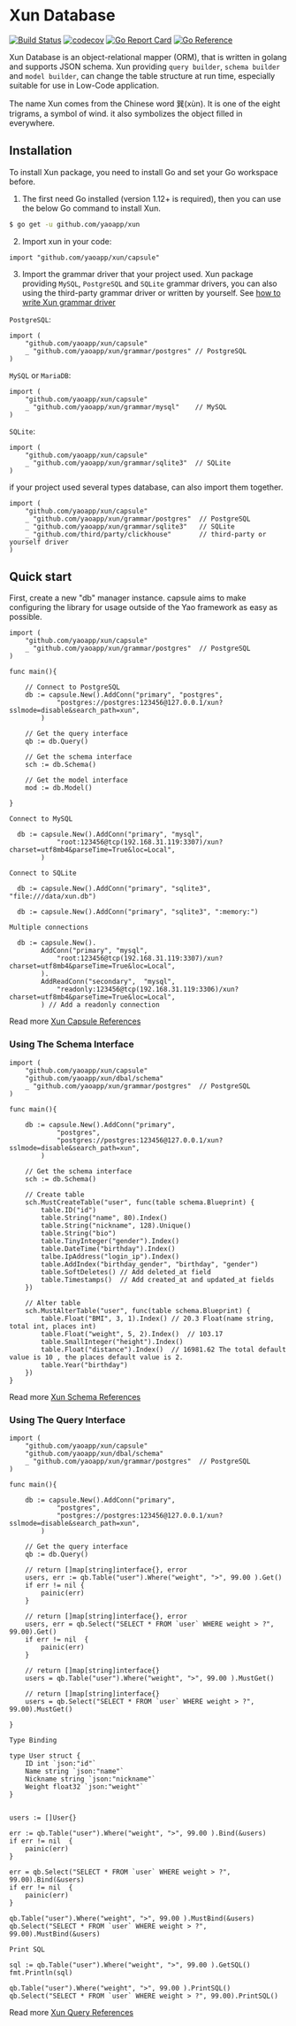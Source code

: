 # Xun Database

[![Build Status](https://travis-ci.com/YaoApp/xun.svg?branch=main)](https://travis-ci.com/YaoApp/xun)
[![codecov](https://codecov.io/gh/YaoApp/xun/branch/main/graph/badge.svg?token=R4FW9PXF01)](https://codecov.io/gh/YaoApp/xun)
[![Go Report Card](https://goreportcard.com/badge/github.com/YaoApp/xun)](https://goreportcard.com/report/github.com/YaoApp/xun)
[![Go Reference](https://pkg.go.dev/badge/github.com/yaoapp/xun.svg)](https://pkg.go.dev/github.com/yaoapp/xun)

Xun Database is an object-relational mapper (ORM), that is written in golang and supports JSON schema. Xun providing `query builder`, `schema builder` and `model builder`, can change the table structure at run time, especially suitable for use in Low-Code application.

The name Xun comes from the Chinese word 巽(xùn). It is one of the eight trigrams, a symbol of wind. it also symbolizes the object filled in everywhere.

## Installation

To install Xun package, you need to install Go and set your Go workspace before.

1. The first need Go installed (version 1.12+ is required), then you can use the below Go command to install Xun.

```bash
$ go get -u github.com/yaoapp/xun
```

2. Import xun in your code:

```golang
import "github.com/yaoapp/xun/capsule"
```

3. Import the grammar driver that your project used.
   Xun package providing `MySQL`, `PostgreSQL` and `SQLite` grammar drivers, you can also using the third-party grammar driver or written by yourself. See [how to write Xun grammar driver](docs/contributing/xun-grammar-driver.md)

`PostgreSQL`:

```golang
import (
    "github.com/yaoapp/xun/capsule"
    _ "github.com/yaoapp/xun/grammar/postgres" // PostgreSQL
)
```

`MySQL` or `MariaDB`:

```golang
import (
    "github.com/yaoapp/xun/capsule"
    _ "github.com/yaoapp/xun/grammar/mysql"    // MySQL
)
```

`SQLite`:

```golang
import (
    "github.com/yaoapp/xun/capsule"
    _ "github.com/yaoapp/xun/grammar/sqlite3"  // SQLite
)
```

if your project used several types database, can also import them together.

```golang
import (
    "github.com/yaoapp/xun/capsule"
    _ "github.com/yaoapp/xun/grammar/postgres"  // PostgreSQL
    _ "github.com/yaoapp/xun/grammar/sqlite3"   // SQLite
    _ "github.com/third/party/clickhouse"       // third-party or yourself driver
)
```

## Quick start

First, create a new "db" manager instance. capsule aims to make configuring the library for usage outside of the Yao framework as easy as possible.

```golang
import (
    "github.com/yaoapp/xun/capsule"
    _ "github.com/yaoapp/xun/grammar/postgres"  // PostgreSQL
)

func main(){

    // Connect to PostgreSQL
    db := capsule.New().AddConn("primary", "postgres",
            "postgres://postgres:123456@127.0.0.1/xun?sslmode=disable&search_path=xun",
        )

    // Get the query interface
    qb := db.Query()

    // Get the schema interface
    sch := db.Schema()

    // Get the model interface
    mod := db.Model()

}
```

`Connect to MySQL`

```golang
  db := capsule.New().AddConn("primary", "mysql",
            "root:123456@tcp(192.168.31.119:3307)/xun?charset=utf8mb4&parseTime=True&loc=Local",
        )
```

`Connect to SQLite`

```golang
  db := capsule.New().AddConn("primary", "sqlite3", "file:///data/xun.db")
```

```golang
  db := capsule.New().AddConn("primary", "sqlite3", ":memory:")
```

`Multiple connections`

```golang
  db := capsule.New().
        AddConn("primary", "mysql",
            "root:123456@tcp(192.168.31.119:3307)/xun?charset=utf8mb4&parseTime=True&loc=Local",
        ).
        AddReadConn("secondary",  "mysql",
            "readonly:123456@tcp(192.168.31.119:3306)/xun?charset=utf8mb4&parseTime=True&loc=Local",
        ) // Add a readonly connection
```

Read more [Xun Capsule References](docs/capsule.md)

### Using The Schema Interface

```golang
import (
    "github.com/yaoapp/xun/capsule"
    "github.com/yaoapp/xun/dbal/schema"
    _ "github.com/yaoapp/xun/grammar/postgres"  // PostgreSQL
)

func main(){

    db := capsule.New().AddConn("primary",
            "postgres",
            "postgres://postgres:123456@127.0.0.1/xun?sslmode=disable&search_path=xun",
        )

    // Get the schema interface
    sch := db.Schema()

    // Create table
    sch.MustCreateTable("user", func(table schema.Blueprint) {
        table.ID("id")
        table.String("name", 80).Index()
        table.String("nickname", 128).Unique()
        table.String("bio")
        table.TinyInteger("gender").Index()
        table.DateTime("birthday").Index()
        talbe.IpAddress("login_ip").Index()
        table.AddIndex("birthday_gender", "birthday", "gender")
        table.SoftDeletes() // Add deleted_at field
        table.Timestamps()  // Add created_at and updated_at fields
    })

    // Alter table
    sch.MustAlterTable("user", func(table schema.Blueprint) {
        table.Float("BMI", 3, 1).Index() // 20.3 Float(name string, total int, places int)
        table.Float("weight", 5, 2).Index()  // 103.17
        table.SmallInteger("height").Index()
        table.Float("distance").Index()  // 16981.62 The total default value is 10 , the places default value is 2.
        table.Year("birthday")
    })
}
```

Read more [Xun Schema References](docs/schema.md)

### Using The Query Interface

```golang
import (
    "github.com/yaoapp/xun/capsule"
    "github.com/yaoapp/xun/dbal/schema"
    _ "github.com/yaoapp/xun/grammar/postgres"  // PostgreSQL
)

func main(){

    db := capsule.New().AddConn("primary",
            "postgres",
            "postgres://postgres:123456@127.0.0.1/xun?sslmode=disable&search_path=xun",
        )

    // Get the query interface
    qb := db.Query()

    // return []map[string]interface{}, error
    users, err := qb.Table("user").Where("weight", ">", 99.00 ).Get()
    if err != nil {
        painic(err)
    }

    // return []map[string]interface{}, error
    users, err = qb.Select("SELECT * FROM `user` WHERE weight > ?", 99.00).Get()
    if err != nil  {
        painic(err)
    }

    // return []map[string]interface{}
    users = qb.Table("user").Where("weight", ">", 99.00 ).MustGet()

    // return []map[string]interface{}
    users = qb.Select("SELECT * FROM `user` WHERE weight > ?", 99.00).MustGet()

}
```

`Type Binding`

```golang
type User struct {
    ID int `json:"id"`
    Name string `json:"name"`
    Nickname string `json:"nickname"`
    Weight float32 `json:"weight"`
}


users := []User{}

err := qb.Table("user").Where("weight", ">", 99.00 ).Bind(&users)
if err != nil  {
    painic(err)
}

err = qb.Select("SELECT * FROM `user` WHERE weight > ?", 99.00).Bind(&users)
if err != nil  {
    painic(err)
}

qb.Table("user").Where("weight", ">", 99.00 ).MustBind(&users)
qb.Select("SELECT * FROM `user` WHERE weight > ?", 99.00).MustBind(&users)

```

`Print SQL`

```golang
sql := qb.Table("user").Where("weight", ">", 99.00 ).GetSQL()
fmt.Println(sql)

qb.Table("user").Where("weight", ">", 99.00 ).PrintSQL()
qb.Select("SELECT * FROM `user` WHERE weight > ?", 99.00).PrintSQL()

```

Read more [Xun Query References](docs/query.md)

<!-- ### Using The Model Interface

```golang
// comming soon
```

Read more [Xun Model References](docs/model.md) -->
